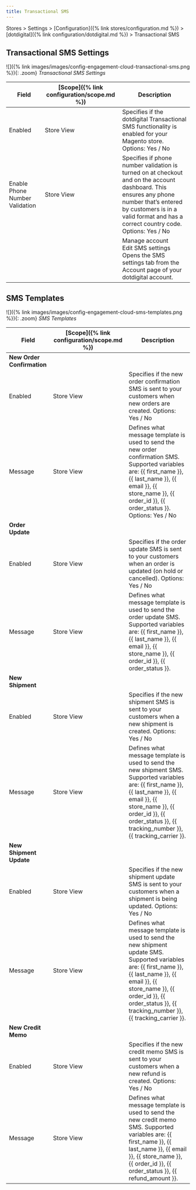 ```yaml
---
title: Transactional SMS
---
```


Stores > Settings > [Configuration]({% link stores/configuration.md %}) > [dotdigital]({% link configuration/dotdigital.md %}) > Transactional SMS

## Transactional SMS Settings

![]({% link images/images/config-engagement-cloud-transactional-sms.png %}){: .zoom}
_Transactional SMS Settings_

|Field|[Scope]({% link configuration/scope.md %})|Description|
|--- |--- |--- |
|Enabled|Store View|Specifies if the dotdigital Transactional SMS functionality is enabled for your Magento store. Options: Yes / No|
|Enable Phone Number Validation|Store View|Specifies if phone number validation is turned on at checkout and on the account dashboard. This ensures any phone number that’s entered by customers is in a valid format and has a correct country code. Options: Yes / No|
|||Manage account<br /><span class="btn">Edit SMS settings</span> Opens the SMS settings tab from the Account page of your dotdigital account.|

## SMS Templates

![]({% link images/images/config-engagement-cloud-sms-templates.png %}){: .zoom}
_SMS Templates_

|Field|[Scope]({% link configuration/scope.md %})|Description|
|--- |--- |--- |
|**New Order Confirmation**|||
|Enabled|Store View|Specifies if the new order confirmation SMS is sent to your customers when new orders are created. Options: Yes / No|
|Message|Store View|Defines what message template is used to send the new order confirmation SMS. Supported variables are: {{ first_name }}, {{ last_name }}, {{ email }}, {{ store_name }}, {{ order_id }}, {{ order_status }}. Options: Yes / No|
|**Order Update**|||
|Enabled|Store View|Specifies if the order update SMS is sent to your customers when an order is updated (on hold or cancelled). Options: Yes / No|
|Message|Store View|Defines what message template is used to send the order update SMS. Supported variables are: {{ first_name }}, {{ last_name }}, {{ email }}, {{ store_name }}, {{ order_id }}, {{ order_status }}.|
|**New Shipment**|||
|Enabled|Store View|Specifies if the new shipment SMS is sent to your customers when a new shipment is created. Options: Yes / No|
|Message|Store View|Defines what message template is used to send the new shipment SMS. Supported variables are: {{ first_name }}, {{ last_name }}, {{ email }}, {{ store_name }}, {{ order_id }}, {{ order_status }}, {{ tracking_number }}, {{ tracking_carrier }}.|
|**New Shipment Update**|||
|Enabled|Store View|Specifies if the new shipment update SMS is sent to your customers when a shipment is being updated. Options: Yes / No|
|Message|Store View|Defines what message template is used to send the new shipment update SMS. Supported variables are: {{ first_name }}, {{ last_name }}, {{ email }}, {{ store_name }}, {{ order_id }}, {{ order_status }}, {{ tracking_number }}, {{ tracking_carrier }}.|
|**New Credit Memo**|||
|Enabled|Store View|Specifies if the new credit memo SMS is sent to your customers when a new refund is created. Options: Yes / No|
|Message|Store View|Defines what message template is used to send the new credit memo SMS. Supported variables are: {{ first_name }}, {{ last_name }}, {{ email }}, {{ store_name }}, {{ order_id }}, {{ order_status }}, {{ refund_amount }}.|